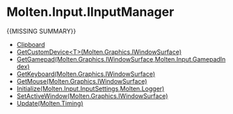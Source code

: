 ﻿  
# Molten.Input.IInputManager
{{MISSING SUMMARY}}
  
*  [Clipboard](docs/Molten.Input/Molten/Input/IInputManager/Clipboard.md)  
*  [GetCustomDevice&lt;T&gt;(Molten.Graphics.IWindowSurface)](docs/Molten.Input/Molten/Input/IInputManager/GetCustomDevice.md)  
*  [GetGamepad(Molten.Graphics.IWindowSurface,Molten.Input.GamepadIndex)](docs/Molten.Input/Molten/Input/IInputManager/GetGamepad.md)  
*  [GetKeyboard(Molten.Graphics.IWindowSurface)](docs/Molten.Input/Molten/Input/IInputManager/GetKeyboard.md)  
*  [GetMouse(Molten.Graphics.IWindowSurface)](docs/Molten.Input/Molten/Input/IInputManager/GetMouse.md)  
*  [Initialize(Molten.Input.InputSettings,Molten.Logger)](docs/Molten.Input/Molten/Input/IInputManager/Initialize.md)  
*  [SetActiveWindow(Molten.Graphics.IWindowSurface)](docs/Molten.Input/Molten/Input/IInputManager/SetActiveWindow.md)  
*  [Update(Molten.Timing)](docs/Molten.Input/Molten/Input/IInputManager/Update.md)
